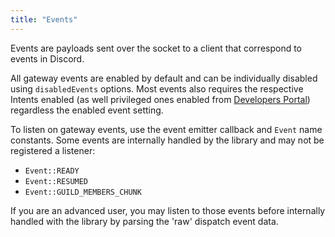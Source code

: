 ```yaml
---
title: "Events"
---
```


Events are payloads sent over the socket to a client that correspond to events in Discord.

All gateway events are enabled by default and can be individually disabled using `disabledEvents` options.
Most events also requires the respective Intents enabled (as well privileged ones enabled from [Developers Portal](https://discord.com/developers/applications)) regardless the enabled event setting.

To listen on gateway events, use the event emitter callback and `Event` name constants.
Some events are internally handled by the library and may not be registered a listener:

- `Event::READY`
- `Event::RESUMED`
- `Event::GUILD_MEMBERS_CHUNK`

If you are an advanced user, you may listen to those events before internally handled with the library by parsing the 'raw' dispatch event data.
